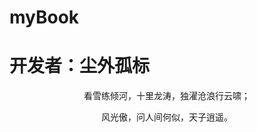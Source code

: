 # myBook

# 开发者：尘外孤标

<p style="text-align:center">看雪练倾河，十里龙涛，独濯沧浪行云啸；</p>
<p style="text-align:center">风光傲，问人间何似，天子逍遥。</p>
